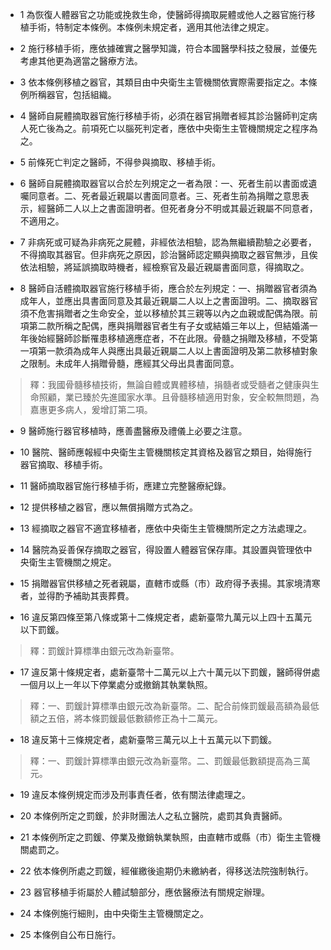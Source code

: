* 1 為恢復人體器官之功能或挽救生命，使醫師得摘取屍體或他人之器官施行移植手術，特制定本條例。本條例未規定者，適用其他法律之規定。

* 2 施行移植手術，應依據確實之醫學知識，符合本國醫學科技之發展，並優先考慮其他更為適當之醫療方法。

* 3 依本條例移植之器官，其類目由中央衛生主管機關依實際需要指定之。本條例所稱器官，包括組織。

* 4 醫師自屍體摘取器官施行移植手術，必須在器官捐贈者經其診治醫師判定病人死亡後為之。前項死亡以腦死判定者，應依中央衛生主管機關規定之程序為之。

* 5 前條死亡判定之醫師，不得參與摘取、移植手術。

* 6 醫師自屍體摘取器官以合於左列規定之一者為限：一、死者生前以書面或遺囑同意者。二、死者最近親屬以書面同意者。三、死者生前為捐贈之意思表示，經醫師二人以上之書面證明者。但死者身分不明或其最近親屬不同意者，不適用之。

* 7 非病死或可疑為非病死之屍體，非經依法相驗，認為無繼續勘驗之必要者，不得摘取其器官。但非病死之原因，診治醫師認定顯與摘取之器官無涉，且俟依法相驗，將延誤摘取時機者，經檢察官及最近親屬書面同意，得摘取之。

* 8 醫師自活體摘取器官施行移植手術，應合於左列規定：一、捐贈器官者須為成年人，並應出具書面同意及其最近親屬二人以上之書面證明。二、摘取器官須不危害捐贈者之生命安全，並以移植於其三親等以內之血親或配偶為限。前項第二款所稱之配偶，應與捐贈器官者生有子女或結婚三年以上，但結婚滿一年後始經醫師診斷罹患移植適應症者，不在此限。骨髓之捐贈及移植，不受第一項第一款須為成年人與應出具最近親屬二人以上書面證明及第二款移植對象之限制。未成年人捐贈骨髓，應經其父母出具書面同意。

> 釋：我國骨髓移植技術，無論自體或異體移植，捐髓者或受髓者之健康與生命照顧，業已臻於先進國家水準。且骨髓移植適用對象，安全較無問題，為嘉惠更多病人，爰增訂第二項。

* 9 醫師施行器官移植時，應善盡醫療及禮儀上必要之注意。

* 10 醫院、醫師應報經中央衛生主管機關核定其資格及器官之類目，始得施行器官摘取、移植手術。

* 11 醫師摘取器官施行移植手術，應建立完整醫療紀錄。

* 12 提供移植之器官，應以無償捐贈方式為之。

* 13 經摘取之器官不適宜移植者，應依中央衛生主管機關所定之方法處理之。

* 14 醫院為妥善保存摘取之器官，得設置人體器官保存庫。其設置與管理依中央衛生主管機關之規定。

* 15 捐贈器官供移植之死者親屬，直轄市或縣（市）政府得予表揚。其家境清寒者，並得酌予補助其喪葬費。

* 16 違反第四條至第八條或第十二條規定者，處新臺幣九萬元以上四十五萬元以下罰鍰。

> 釋：罰鍰計算標準由銀元改為新臺幣。

* 17 違反第十條規定者，處新臺幣十二萬元以上六十萬元以下罰鍰，醫師得併處一個月以上一年以下停業處分或撤銷其執業執照。

> 釋：一、罰鍰計算標準由銀元改為新臺幣。二、配合前條罰鍰最高額為最低額之五倍，將本條罰鍰最低數額修正為十二萬元。

* 18 違反第十三條規定者，處新臺幣三萬元以上十五萬元以下罰鍰。

> 釋：一、罰鍰計算標準由銀元改為新臺幣。二、罰鍰最低數額提高為三萬元。

* 19 違反本條例規定而涉及刑事責任者，依有關法律處理之。

* 20 本條例所定之罰鍰，於非財團法人之私立醫院，處罰其負責醫師。

* 21 本條例所定之罰鍰、停業及撤銷執業執照，由直轄市或縣（市）衛生主管機關處罰之。

* 22 依本條例所處之罰鍰，經催繳後逾期仍未繳納者，得移送法院強制執行。

* 23 器官移植手術屬於人體試驗部分，應依醫療法有關規定辦理。

* 24 本條例施行細則，由中央衛生主管機關定之。

* 25 本條例自公布日施行。


